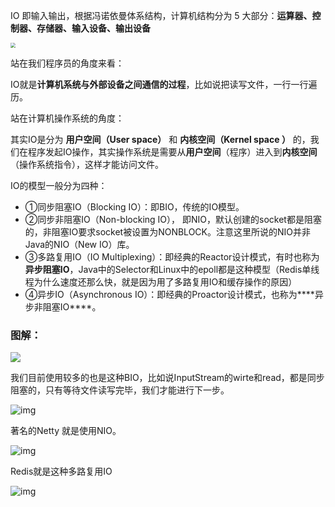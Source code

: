 IO 即输入输出，根据冯诺依曼体系结构，计算机结构分为 5 大部分：**运算器、控制器、存储器、输入设备、输出设备**

<img src="https://cdn.jsdelivr.net/gh/DogerRain/image@main/img-20210401/image-20210407175139315.png" style="zoom:50%;" />

站在我们程序员的角度来看：

IO就是**计算机系统与外部设备之间通信的过程**，比如说把读写文件，一行一行遍历。

站在计算机操作系统的角度：

其实IO是分为 **用户空间（User space）** 和 **内核空间（Kernel space ）** 的，我们在程序发起IO操作，其实操作系统是需要从**用户空间**（程序）进入到**内核空间**（操作系统指令），这样才能访问文件。

IO的模型一般分为四种：

- ①同步阻塞IO（Blocking IO）：即BIO，传统的IO模型。
- ②同步非阻塞IO（Non-blocking IO）， 即NIO，默认创建的socket都是阻塞的，非阻塞IO要求socket被设置为NONBLOCK。注意这里所说的NIO并非Java的NIO（New IO）库。
- ③多路复用IO（IO Multiplexing）：即经典的Reactor设计模式，有时也称为**异步阻塞IO**，Java中的Selector和Linux中的epoll都是这种模型（Redis单线程为什么速度还那么快，就是因为用了多路复用IO和缓存操作的原因）
-  ④异步IO（Asynchronous IO）：即经典的Proactor设计模式，也称为***\*异步非阻塞IO\****。

### 图解： 

![](https://img-blog.csdnimg.cn/20190809100213430.png?x-oss-process=image/watermark,type_ZmFuZ3poZW5naGVpdGk,shadow_10,text_aHR0cHM6Ly9ibG9nLmNzZG4ubmV0L2x6YjM0ODExMDE3NQ==,size_16,color_FFFFFF,t_70)

我们目前使用较多的也是这种BIO，比如说InputStream的wirte和read，都是同步阻塞的，只有等待文件读写完毕，我们才能进行下一步。



![img](https://img-blog.csdnimg.cn/20190809100722996.png?x-oss-process=image/watermark,type_ZmFuZ3poZW5naGVpdGk,shadow_10,text_aHR0cHM6Ly9ibG9nLmNzZG4ubmV0L2x6YjM0ODExMDE3NQ==,size_16,color_FFFFFF,t_70)

著名的Netty 就是使用NIO。

![img](https://img-blog.csdnimg.cn/20190809100538991.png?x-oss-process=image/watermark,type_ZmFuZ3poZW5naGVpdGk,shadow_10,text_aHR0cHM6Ly9ibG9nLmNzZG4ubmV0L2x6YjM0ODExMDE3NQ==,size_16,color_FFFFFF,t_70)

Redis就是这种多路复用IO

![img](https://img-blog.csdnimg.cn/20201016154144678.png?x-oss-process=image/watermark,type_ZmFuZ3poZW5naGVpdGk,shadow_10,text_aHR0cHM6Ly9ibG9nLmNzZG4ubmV0L2x6YjM0ODExMDE3NQ==,size_16,color_FFFFFF,t_70)


